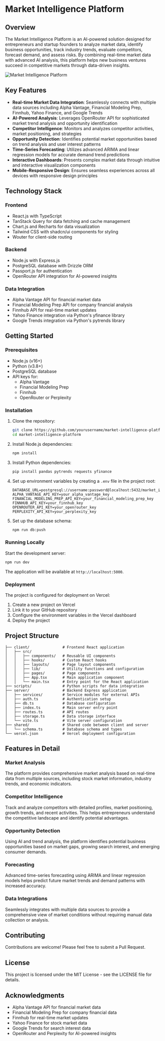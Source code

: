 # Market Intelligence Platform

## Overview

The Market Intelligence Platform is an AI-powered solution designed for entrepreneurs and startup founders to analyze market data, identify business opportunities, track industry trends, evaluate competitors, forecast demand, and assess risks. By combining real-time market data with advanced AI analysis, this platform helps new business ventures succeed in competitive markets through data-driven insights.

![Market Intelligence Platform](https://github.com/yourusername/market-intelligence-platform/raw/main/screenshots/dashboard.png)

## Key Features

- **Real-time Market Data Integration**: Seamlessly connects with multiple data sources including Alpha Vantage, Financial Modeling Prep, Finnhub, Yahoo Finance, and Google Trends
- **AI-Powered Analysis**: Leverages OpenRouter API for sophisticated market trend analysis and opportunity identification
- **Competitor Intelligence**: Monitors and analyzes competitor activities, market positioning, and strategies
- **Opportunity Detection**: Identifies potential market opportunities based on trend analysis and user interest patterns
- **Time-Series Forecasting**: Utilizes advanced ARIMA and linear regression models for accurate demand trend predictions
- **Interactive Dashboards**: Presents complex market data through intuitive and interactive visualization components
- **Mobile-Responsive Design**: Ensures seamless experiences across all devices with responsive design principles

## Technology Stack

### Frontend
- React.js with TypeScript
- TanStack Query for data fetching and cache management
- Chart.js and Recharts for data visualization
- Tailwind CSS with shadcn/ui components for styling
- Wouter for client-side routing

### Backend
- Node.js with Express.js
- PostgreSQL database with Drizzle ORM
- Passport.js for authentication
- OpenRouter API integration for AI-powered insights

### Data Integration
- Alpha Vantage API for financial market data
- Financial Modeling Prep API for company financial analysis
- Finnhub API for real-time market updates
- Yahoo Finance integration via Python's yfinance library
- Google Trends integration via Python's pytrends library

## Getting Started

### Prerequisites

- Node.js (v16+)
- Python (v3.8+)
- PostgreSQL database
- API keys for:
  - Alpha Vantage
  - Financial Modeling Prep
  - Finnhub
  - OpenRouter or Perplexity

### Installation

1. Clone the repository:
   ```bash
   git clone https://github.com/yourusername/market-intelligence-platform.git
   cd market-intelligence-platform
   ```

2. Install Node.js dependencies:
   ```bash
   npm install
   ```

3. Install Python dependencies:
   ```bash
   pip install pandas pytrends requests yfinance
   ```

4. Set up environment variables by creating a `.env` file in the project root:
   ```
   DATABASE_URL=postgresql://username:password@localhost:5432/market_intelligence
   ALPHA_VANTAGE_API_KEY=your_alpha_vantage_key
   FINANCIAL_MODELING_PREP_API_KEY=your_financial_modeling_prep_key
   FINNHUB_API_KEY=your_finnhub_key
   OPENROUTER_API_KEY=your_openrouter_key
   PERPLEXITY_API_KEY=your_perplexity_key
   ```

5. Set up the database schema:
   ```bash
   npm run db:push
   ```

### Running Locally

Start the development server:
```bash
npm run dev
```

The application will be available at `http://localhost:5000`.

### Deployment

The project is configured for deployment on Vercel:

1. Create a new project on Vercel
2. Link it to your GitHub repository
3. Configure the environment variables in the Vercel dashboard
4. Deploy the project

## Project Structure

```
├── client/               # Frontend React application
│   ├── src/
│   │   ├── components/   # Reusable UI components
│   │   ├── hooks/        # Custom React hooks
│   │   ├── layouts/      # Page layout components
│   │   ├── lib/          # Utility functions and configuration
│   │   ├── pages/        # Page components
│   │   ├── App.tsx       # Main application component
│   │   └── main.tsx      # Entry point for the React application
├── scripts/              # Python scripts for data integration
├── server/               # Backend Express application
│   ├── services/         # Service modules for external APIs
│   ├── auth.ts           # Authentication setup
│   ├── db.ts             # Database configuration
│   ├── index.ts          # Main server entry point
│   ├── routes.ts         # API routes
│   ├── storage.ts        # Data storage interface
│   └── vite.ts           # Vite server configuration
├── shared/               # Shared code between client and server
│   └── schema.ts         # Database schema and types
└── vercel.json           # Vercel deployment configuration
```

## Features in Detail

### Market Analysis
The platform provides comprehensive market analysis based on real-time data from multiple sources, including stock market information, industry trends, and economic indicators.

### Competitor Intelligence
Track and analyze competitors with detailed profiles, market positioning, growth trends, and recent activities. This helps entrepreneurs understand the competitive landscape and identify potential advantages.

### Opportunity Detection
Using AI and trend analysis, the platform identifies potential business opportunities based on market gaps, growing search interest, and emerging consumer demands.

### Forecasting
Advanced time-series forecasting using ARIMA and linear regression models helps predict future market trends and demand patterns with increased accuracy.

### Data Integrations
Seamlessly integrates with multiple data sources to provide a comprehensive view of market conditions without requiring manual data collection or analysis.

## Contributing

Contributions are welcome! Please feel free to submit a Pull Request.

## License

This project is licensed under the MIT License - see the LICENSE file for details.

## Acknowledgments

- Alpha Vantage API for financial market data
- Financial Modeling Prep for company financial data
- Finnhub for real-time market updates
- Yahoo Finance for stock market data
- Google Trends for search interest data
- OpenRouter and Perplexity for AI-powered insights
